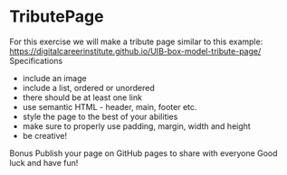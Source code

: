 # TributePage
For this exercise we will make a tribute page similar to this example: https://digitalcareerinstitute.github.io/UIB-box-model-tribute-page/
Specifications
- include an image
- include a list, ordered or unordered
- there should be at least one link
- use semantic HTML - header, main, footer etc.
- style the page to the best of your abilities
- make sure to properly use padding, margin, width and height
- be creative!

Bonus
Publish your page on GitHub pages to share with everyone
Good luck and have fun!
